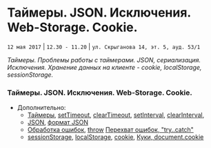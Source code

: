 #  Таймеры. JSON. Исключения. Web-Storage. Cookie.
`12 мая 2017` | `12.30 - 11.20` | `ул. Скрыганова 14, эт. 5, ауд. 53/1`

_Таймеры. Проблемы работы с таймерами. JSON, сериализация. Исключения. Хранение данных на клиенте - cookie, localStorage, sessionStorage._

### Таймеры. JSON. Исключения. Web-Storage. Cookie.
* Дополнительно:
    * [Таймеры](https://learn.javascript.ru/settimeout-setinterval),
    [setTimeout](https://developer.mozilla.org/en-US/docs/Web/API/WindowOrWorkerGlobalScope/setTimeout),
    [clearTimeout](https://developer.mozilla.org/en-US/docs/Web/API/WindowOrWorkerGlobalScope/clearTimeout),
    [setInterval](https://developer.mozilla.org/en-US/docs/Web/API/WindowOrWorkerGlobalScope/setInterval),
    [clearInterval](https://developer.mozilla.org/en-US/docs/Web/API/WindowOrWorkerGlobalScope/clearInterval),
    * [JSON](https://developer.mozilla.org/ru/docs/Web/JavaScript/Reference/Global_Objects/JSON),
    [формат JSON](https://learn.javascript.ru/json)
    * [Обработка ошибок](https://developer.mozilla.org/ru/docs/Web/JavaScript/Guide/Control_flow_and_error_handling),
    [throw](https://developer.mozilla.org/ru/docs/Web/JavaScript/Reference/Statements/throw)
    [Перехват ошибок, "try..catch"](https://learn.javascript.ru/exception)
    * [sessionStorage](https://developer.mozilla.org/ru/docs/Web/API/Window/sessionStorage),
    [localStorage](https://developer.mozilla.org/ru/docs/Web/API/Window/localStorage),
    [cookie](https://developer.mozilla.org/ru/docs/Web/API/Document/cookie),
    [Куки, document.cookie](https://learn.javascript.ru/cookie)
    
